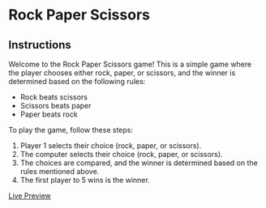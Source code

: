 # Rock Paper Scissors

## Instructions
Welcome to the Rock Paper Scissors game! This is a simple game where the player chooses either rock, paper, or scissors, and the winner is determined based on the following rules:
- Rock beats scissors
- Scissors beats paper
- Paper beats rock

To play the game, follow these steps:
1. Player 1 selects their choice (rock, paper, or scissors).
2. The computer selects their choice (rock, paper, or scissors).
3. The choices are compared, and the winner is determined based on the rules mentioned above.
4. The first player to 5 wins is the winner.

[Live Preview](https://landerson02.github.io/Rock-Paper-Scissors/)

